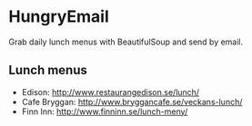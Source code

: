 # HungryEmail
Grab daily lunch menus with BeautifulSoup and send by email.

## Lunch menus
- Edison: http://www.restaurangedison.se/lunch/
- Cafe Bryggan: http://www.bryggancafe.se/veckans-lunch/
- Finn Inn: http://www.finninn.se/lunch-meny/
